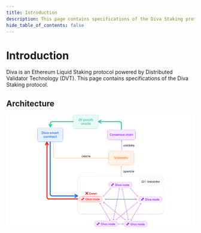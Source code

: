 ```yaml
---
title: Introduction
description: This page contains specifications of the Diva Staking protocol
hide_table_of_contents: false
---
```


# Introduction

Diva is an Ethereum Liquid Staking protocol powered by Distributed Validator Technology (DVT). This page contains specifications of the Diva Staking protocol.

## Architecture

<div style={{textAlign: 'center'}}>

![stake](img/diva-overview.png)
</div>
